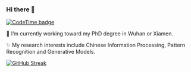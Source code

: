 ### Hi there 👋

[![CodeTime badge](https://img.shields.io/endpoint?style=social&url=https%3A%2F%2Fapi.codetime.dev%2Fshield%3Fid%3D17157%26project%3D%26in%3D0)](https://codetime.dev)

<!--
**yhong91/yhong91** is a ✨ _special_ ✨ repository because its `README.md` (this file) appears on your GitHub profile.

Here are some ideas to get you started:

- 🔭 I’m currently working on ...
- 🌱 I’m currently learning ...
- 👯 I’m looking to collaborate on ...
- 🤔 I’m looking for help with ...
- 💬 Ask me about ...
- 📫 How to reach me: ...
- 😄 Pronouns: ...
- ⚡ Fun fact: ...
-->
🔭 I’m currently working toward my PhD degree in Wuhan or Xiamen.

✨ My research interests include Chinese Information Processing, Pattern Recognition and Generative Models.

[![GitHub Streak](https://streak-stats.demolab.com/?user=DenverCoder1)](https://git.io/streak-stats)
